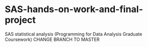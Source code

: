 # SAS-hands-on-work-and-final-project
SAS statistical analysis (Programming for Data Analysis Graduate Coursework)
CHANGE BRANCH TO MASTER
